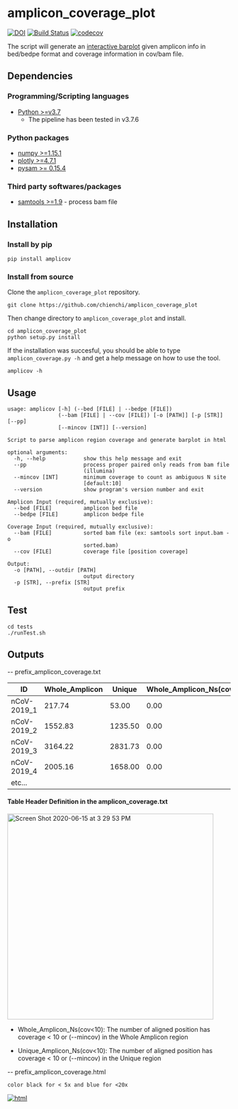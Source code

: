 # amplicon_coverage_plot
[![DOI](https://zenodo.org/badge/270555241.svg)](https://zenodo.org/badge/latestdoi/270555241)
[![Build Status](https://travis-ci.org/chienchi/amplicon_coverage_plot.svg?branch=master)](https://travis-ci.org/chienchi/amplicon_coverage_plot)
[![codecov](https://codecov.io/gh/chienchi/amplicon_coverage_plot/branch/master/graph/badge.svg)](https://codecov.io/gh/chienchi/amplicon_coverage_plot)

The script will generate an [interactive barplot](https://chienchi.github.io/amplicon_coverage_plot/index.html) given amplicon info in bed/bedpe format and coverage information in cov/bam file.

## Dependencies

### Programming/Scripting languages
- [Python >=v3.7](https://www.python.org/)
    - The pipeline has been tested in v3.7.6

### Python packages
- [numpy >=1.15.1](http://www.numpy.org/) 
- [plotly >=4.7.1](https://plotly.com/python/)
- [pysam >= 0.15.4](https://github.com/pysam-developers/pysam)

### Third party softwares/packages
- [samtools >=1.9](http://www.htslib.org) - process bam file

## Installation

### Install by pip

```
pip install amplicov
```

### Install from source
Clone the `amplicon_coverage_plot` repository.

```
git clone https://github.com/chienchi/amplicon_coverage_plot
```

Then change directory to `amplicon_coverage_plot` and install.

```
cd amplicon_coverage_plot
python setup.py install
```

If the installation was succesful, you should be able to type `amplicon_coverage.py -h` and get a help message on how to use the tool.

```
amplicov -h
```


## Usage
```
usage: amplicov [-h] (--bed [FILE] | --bedpe [FILE])
                (--bam [FILE] | --cov [FILE]) [-o [PATH]] [-p [STR]] [--pp]
                [--mincov [INT]] [--version]

Script to parse amplicon region coverage and generate barplot in html

optional arguments:
  -h, --help            show this help message and exit
  --pp                  process proper paired only reads from bam file
                        (illumina)
  --mincov [INT]        minimum coverage to count as ambiguous N site
                        [default:10]
  --version             show program's version number and exit

Amplicon Input (required, mutually exclusive):
  --bed [FILE]          amplicon bed file
  --bedpe [FILE]        amplicon bedpe file

Coverage Input (required, mutually exclusive):
  --bam [FILE]          sorted bam file (ex: samtools sort input.bam -o
                        sorted.bam)
  --cov [FILE]          coverage file [position coverage]

Output:
  -o [PATH], --outdir [PATH]
                        output directory
  -p [STR], --prefix [STR]
                        output prefix
```

## Test

```
cd tests
./runTest.sh
```

## Outputs 

-- prefix_amplicon_coverage.txt

| ID          | Whole_Amplicon | Unique  | Whole_Amplicon_Ns(cov<10) | Unique_Amplicon_Ns(cov<10) |
|-------------|----------------|---------|---------------------------|----------------------------|
| nCoV-2019_1 | 217.74         | 53.00   | 0.00                      | 0.00                       |
| nCoV-2019_2 | 1552.83        | 1235.50 | 0.00                      | 0.00                       |
| nCoV-2019_3 | 3164.22        | 2831.73 | 0.00                      | 0.00                       |
| nCoV-2019_4 | 2005.16        | 1658.00 | 0.00                      | 0.00                       |
| etc...      |                |         |                           |                            |

#### Table Header Definition in the amplicon_coverage.txt 

<img width="465" alt="Screen Shot 2020-06-15 at 3 29 53 PM" src="https://user-images.githubusercontent.com/737589/84708117-1fc2e480-af1d-11ea-8411-35210a8dd6fa.png">

* Whole_Amplicon_Ns(cov<10): The number of aligned position has coverage < 10 or (--mincov) in the Whole Amplicon region

* Unique_Amplicon_Ns(cov<10): The number of aligned position has coverage < 10 or (--mincov) in the Unique region

-- prefix_amplicon_coverage.html

```color black for < 5x and blue for <20x```

<a href="https://chienchi.github.io/amplicon_coverage_plot/index.html">![html](https://user-images.githubusercontent.com/737589/105805303-f2ccba80-5f5e-11eb-8338-63bd51bd426d.png)</a>

